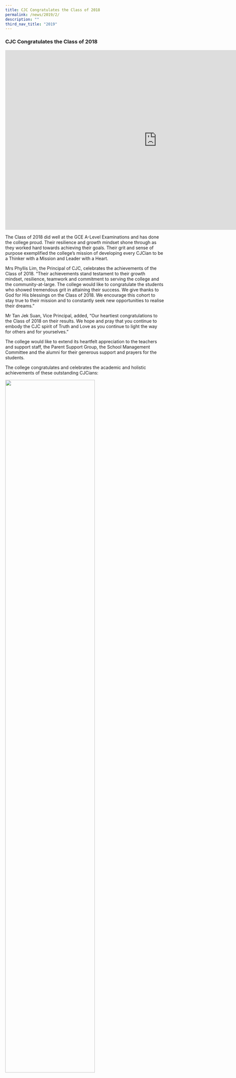 ```yaml
---
title: CJC Congratulates the Class of 2018
permalink: /news/2019/2/
description: ""
third_nav_title: "2019"
---
```

### **CJC Congratulates the Class of 2018**

<iframe allowfullscreen="true" height="569" width="960" frameborder="0" src="https://docs.google.com/presentation/d/e/2PACX-1vQLi6Q7KfGlKPDaNW59mLKNcRGLbwVstaKi_Z5GbmUYjphKgFAv04MEC1ztTCDVWOnDvN1tt99VtWvW/embed?start=false&amp;loop=false&amp;delayms=3000"></iframe>

The Class of 2018 did well at the GCE A-Level Examinations and has done the college proud. Their resilience and growth mindset shone through as they worked hard towards achieving their goals. Their grit and sense of purpose exemplified the college’s mission of developing every CJCian to be a Thinker with a Mission and Leader with a Heart.  
  
Mrs Phyllis Lim, the Principal of CJC, celebrates the achievements of the Class of 2018. “Their achievements stand testament to their growth mindset, resilience, teamwork and commitment to serving the college and the community-at-large. The college would like to congratulate the students who showed tremendous grit in attaining their success. We give thanks to God for His blessings on the Class of 2018. We encourage this cohort to stay true to their mission and to constantly seek new opportunities to realise their dreams.”  
  
Mr Tan Jek Suan, Vice Principal, added, “Our heartiest congratulations to the Class of 2018 on their results. We hope and pray that you continue to embody the CJC spirit of Truth and Love as you continue to light the way for others and for yourselves.”  
  
The college would like to extend its heartfelt appreciation to the teachers and support staff, the Parent Support Group, the School Management Committee and the alumni for their generous support and prayers for the students.  
  
The college congratulates and celebrates the academic and holistic achievements of these outstanding CJCians:

<img src="/images/classof20181.jpg" style="width:75%">

**Jonan Yap Woon Kiat**<br>
Jonan demonstrated a zest for learning, as well as a high level of energy and pride in any endeavour that he applied himself to. He developed competencies for teamwork and servant leadership during his time in CJC. An independent learner who sets clear academic targets for himself, Jonan was awarded the CJC Flame Scholarship and the Ministry of Education Edusave Bursary Award in 2017 for achieving commendable grades. Being disciplined, Jonan was always attentive, well-prepared and punctual for every lesson, and completed his work with quality and respectable effort. As an active member of the Canoeing team, Jonan served as Secretary and coordinated training and the collection of funds. Jonan’s growth mindset is evident in his approach to learning and other aspects of personal development. Jonan is always receptive to advice given by his teachers. In class, he was open to new ideas and ways of doing things. His passion lies in Engineering and Physics, and he reads widely with a keen interest in current affairs.    
  
_“Teamwork was especially important to me in CJC. Whenever my friends or classmates had questions that we were unsure of, we knew that we could always count on each other for help. My friends and my parents form the bedrock of my support system.”_

<img src="/images/classof20182.jpg" style="width:75%">

**Vivian Tan Xin Ying**<br>
Vivian has shown great capacity for critical thought and intellectual curiosity, often looking beyond the boundaries of the syllabus in order to stretch her analytical skills. She participated in enrichment programmes like the Singapore Chemistry Olympiad 2017 and the STEP NUS Brain Camp 2018. Vivian is also generous with her knowledge for the benefit of her peers. She often seeks to understand the perspectives of others. For her diligence and commitment to her studies and commendable progress in her subjects, Vivian was conferred academic awards such as the Ministry of Education Edusave Good Progress Award in 2017, as well as several college academic achievement awards throughout both years. As Vice-President of Guitar Ensemble, Vivian was tasked with the responsibility of planning and managing weekly CCA sessions, as well as wielding the baton as secondary student conductor for her peers. Her leadership role helped her develop resilience and initiative and remain level-headed in the face of challenge and opportunity. Vivian held herself to high standards and did not compromise on the quality of her work. She strives to consciously adopt a growth mindset by taking on challenges that help push her past her current capabilities in order to become a better individual.  
  
_“Dream that you can achieve great things or you will just be like any other person. And once you have a dream, you should work as hard as you can for it. All of us should persevere in order to build tenacity.” _

<img src="/images/classof20183.jpg" style="width:45%">

**Dillen Singh**<br>
Dillen Singh Selvam was the Arts valedictorian of the Class of 2018. A role model to his peers in his leadership, academic and personal qualities, Dillen was a permanent fixture on the Principal’s Honour Roll and was awarded a CDC-CCC Education Merit Award in 2017 and an Academic Achievement Award in 2018. Inquisitive and uncompromisingly vocal in class, he displayed qualities of intellectual flexibility and critical thinking skills during class discussions. His genuine love for learning and clarity of purpose made him a joy to teach. Besides his academic qualities, he demonstrated empathy and compassion through his participation in the Overseas Service Learning Project in Thailand in 2017. Together with his teammates, Dillen embarked on a journey to create positive change in the lives of the less fortunate children in Ratchaburi, Thailand. Dillen was also an active member of the Drama Society, representing the college at the Singapore Youth Festival 2018, where the team was awarded the Certificate of Distinction. His dramatic talents were also expressed through his passionate performance in one of the lead roles at Literary Evening 2018. Dillen displayed excellent leadership capabilities as the Home Tutorial Councillor of his class. With enviable qualities of self-awareness, humility and empathy, Dillen is an inspiration to many of his peers.  
  
_“You’re on this broad journey of life. All these things that you do are just steps you take to get to the best version of yourself. Don’t be fazed by doing badly - there is no shame in encountering burnouts or hitting the wall. Don’t let one bad result get you down. Pick yourself up and carry on.”_

<img src="/images/classof20184.jpg" style="width:75%">

**Ryan Lee Shi Hern**<br>
During his time in CJC, Ryan Lee Shi Hern excelled in both academic and Co-Curricular Activities. He was Captain of the ASEAN School Games Men's Gymnastics Team, leading his team to a Bronze medal in 2016 and making history in 2017, when his team achieved the best performance ever at the Games, with a total of eight individual medals and a team medal. In school, he applied himself diligently to his studies and was also elected Sports Leader and Patrick House Captain. As House Captain, he worked collaboratively to plan and execute school activities such as the Post-Promotional Examination Games in 2017 and the Sports and Aesthetics Carnival in 2018. To further his leadership development, Ryan participated in an Overseas Service Learning Project in Mai Chau in the Northwest region of Vietnam, and was also involved in his class's Local Service Learning Project, the Meals-on-Wheels Programme organised by Touch Community Services. Leadership roles and achievements aside, Ryan is a modest young man who is eager to effect positive change in his community. He dreams of contributing to the academic world through research and development in the area of Chemistry.  
  
_“During my time in CJ, I realised that there are many students who underestimate their potential and as a result, do not work hard enough to achieve their goals. So, to the juniors - do not get affected by your shortcomings but take ownership of your learning and push yourself to do better. Prioritise your learning over things that may not necessarily be important and then focus on your studies fully.”_

<img src="/images/classof20185.jpg" style="width:75%">

**Celine Sim**<br>
During her two years in CJC, Celine Sim Yen Li was daring and farsighted in her pursuit of knowledge. A high achiever, she set high expectations for herself and worked towards them with tenacity, effort and determination. Celine was a recipient of the Edusave Merit Award. She was also a dedicated member of the college's Netball team. As her class’s Assistant Home Tutorial Councillor, she was responsible and performed her duties diligently, demonstrating her decision-making skills as a competent leader. She was overall Chairperson for the class's Local Service Learning Project, where she led her class in a project benefitting the Yellow Ribbon Foundation. This opportunity not only allowed her to give back to her community but also allowed her to grow in her leadership and communication skills. Outside the classroom, Celine was entrusted with the role of Producer for the college’s annual Literary Evening. As Producer, she was committed to team building and encouraged a cooperative atmosphere which improved the team’s morale. This led to her class earning the title of “Overall Best Production”.  
  
_“Go for consultations with your friends. It helps a lot because each friend does different things so you learn from your friends too. We benefit from learning and helping each other and ultimately, we want everyone to do well together. Moreover, know what you want and stick with that end in mind. When challenges come your way, always keep your end goal in mind.”_

<img src="/images/classof20186.jpg" style="width:45%">

**Isaac Soh**<br>
Isaac exhibited the best qualities one has come to associate with a CJCian: responsible, disciplined, caring. Not only was Isaac an exemplary student in the classroom, he demonstrated his commitment to a holistic education by pursuing his love of nature with the Environmental Science Society, eventually helming it as their President. During his tenure, he organised various recycling projects such as the Cross-Country Recycling Project as well as a week-long newspaper collection and environmental awareness programme during Earth Week. His teachers selected him for the Singapore Environmental Action and Leadership (SEAL) Programme at Yale-NUS College because of his knowledge and eagerness to learn about environmental issues. In all the endeavours Isaac undertook, he was never one to be daunted by the scale or the challenge of the task ahead. This included an Overseas Service Learning Programme trip to Vietnam where he and his teammates helped to construct a playground at a school in rural Vietnam. Isaac has a calm demeanor and is a thoughtful individual who is observant and sensitive to the needs of others.    
  
“_CJC has platforms like the Leadership Training Camp which helped me learn how to be a good leader for my CCA. My teachers were always there for me and made time for me whenever I had questions and doubts. So I would say that the teachers and staff were the most important support system I had._”

<img src="/images/classof20187.jpg" style="width:75%">

**Tiffany Tan**<br>
During her time in CJC, Tiffany was a focussed and determined student with a growth mindset and a positive attitude towards her studies. Her tenacity and resilience saw her overcome difficulties and succeed even in the subjects she was weaker in. A recipient of the English Language Elective Scholarship (ELES), Tiffany was offered a work attachment opportunity with the Asian Film Archive (AFA) where she explored her interest in graphic design and advertising. Besides her academic pursuits, Tiffany developed sound leadership skills during her time in college. With her strong interpersonal skills, she was elected to the college’s 43rd Student Council. Tiffany’s strong faith and commitment to service saw her take on the position of Head of the Catholic Activities Wing, where she led her fellow councillors in organizing various events to promote faith formation within the college. She was also involved in planning and executing several major school events including Teachers’ Day, Open House 2018, Rockafella, and Graduation Night. Tiffany’s leadership skills were further honed during an overseas service learning project to Vietnam where she helped to create lessons to teach the local children soft skills. She also volunteered to be the trip’s photographer as she was eager to put her creativity to good use. Ever helpful and optimistic, Tiffany always went the extra mile to help her classmates in their work.    
  
“_I think it is very important to have something to ground you no matter what your religion is and have friends to speak with, especially when you are very stressed. My faith has helped me a lot in my CJ journey and I was able to use my talents to serve God and the school._”

<img src="/images/classof20188.jpg" style="width:75%">

**Joshua Ng**<br>
Joshua’s strength lies in his drive to excel, be it in the area of sports or academia. He worked hard and encouraged his peers to do the same. He was a positive influence to his peers and established strong relationships with them. In class, he was engaged and showed an eagerness to learn. During his time in CJC, Joshua was elected Vice-Captain of the Rugby Team. In his leadership journey, Joshua developed organisational and facilitation skills by leading the team during training sessions. He never failed to motivate the team and was responsible for their welfare. In addition, Joshua was part of the main organising team that planned and facilitated activities during the college’s Open House and Co-Curricular Activities (CCA) Bazaar. Aside from leadership and academic development, Joshua also participated in two college-based service learning projects, which included an Overseas Service Learning Project in Ratchaburi Province in Thailand in 2017. In addition, as part of his class’s Local Service Learning Project in 2017, Joshua was involved in the Meals-on-Wheels Program organised by Touch Community Services. He delivered meals to the home-bound elderly, who expressed their gratitude for the meals and conversations that they had with the students.    
  
“_I chose CJC because of God, and by His grace, I managed to study my hardest even though I was tired. There is a lot of gratitude to all the people who have helped me through all this and especially to God, because without him, nothing is possible._”

<img src="/images/classof20189.jpg" style="width:45%">

**Elizabeth Wee**<br>
Elizabeth’s focus, determination and capacity for criticality of thought demonstrated in her time in college was only rivalled by her tenacity in making the most of her CJC experience. Elizabeth adopted a holistic approach towards college life, having been President of the college’s Symphonic Band, wherein her exemplary leadership, self-discipline, and charisma were crucial in guiding her band towards a spirit of excellence. Elizabeth also served in the Music Ministry as a vocalist and an instrumentalist in school masses and important College events. Elizabeth was an Orientation Group Leader which further developed her sense of commitment in the arduous preparation for Orientation week. Her compassion towards others was seen in her participation in the 2017 Overseas Service Learning Project in Vietnam, a seven-day community involvement program, where, elected as the Second In-Charge, she contributed greatly to the project to make a positive difference in the lives of the children. She managed the team in the preparation and execution of the games, lessons, physical work activities, and was a crucial factor in the team’s success. While juggling the rigour of academic demands, she also rallied her class to perform during Literary Evening 2018 and she was the Director, Scriptwriter and main cast member. Their performance won ‘Best Production’ that year. She received the Edusave Character Award in 2017 and 2018 in recognition of her exemplary discipline and character, and is a model of the school’s values throughout and beyond her academic journey. Elizabeth’s gentle spirit and appreciation for beauty and the arts has only complemented her relentless drive for holistic development and she truly exemplifies a Thinker with a Mission, Leader with a Heart. She is proof that it is indeed possible to pursue your artistic passions and to balance it with a consistent focus on the academic journey.    
  
“_It was amazing how everyone was able to leave everything behind in Singapore, like the stress from school, as well as other personal problems, and just immerse themselves in the OSLP experience. It allowed me to step out of my comfort zone and helped me to become a better and more compassionate person. My OSLP experience played a significant role in improving my leadership skills as well._”

<img src="/images/classof201810.jpg" style="width:75%">

**Lee Jen Chye**<br>
Jen Chye devoted himself wholeheartedly in all of his tasks and duties. He constantly strove to stretch and improve himself in his academic as well as sporting pursuits. Jen Chye demonstrated tremendous growth, especially in broadening his perspectives and recognising underlying assumptions and beliefs that drive society and humankind. As a member and Secretary of the Badminton team, Jen Chye actively sought to improve by watching matches and learning better ways to execute shots. A valuable member of the team, he represented the College in the National School Games. Jen Chye’s tenacity and determination to do well also shone in his participation in the National School Games ‘A’ Divisions for Golf where he overcame formidable competitors and clinched the 4th position in the Individual category. Jen Chye extends his philosophy of giving his best in every task, great or small, to his role as the class’s Subject Representative for Economics. He rallied his classmates and encouraged them to be consistent in their efforts for the subject. Jen Chye’s perceptive and analytical skills drive him towards an interest in the field of actuarial sciences as he is fascinated by the nature of the work involved.  
  
“_It is the passion for learning that produces the results because if you are passionate about something, it really motivates you to push through anything. It is that desire to learn more that pushes you to do better._”

<img src="/images/classof201811.jpg" style="width:45%">

**Natasha Victoria Chew**<br>
Natasha is a proactive individual who is able to balance the responsibilities entrusted to her with the rigorous demands of college life. Her genial style of leadership, reliability, determination and compassion enable her to be a source of motivating influence on those around her. Academically, Natasha produced work that consistently demonstrated analytical and reflective thinking. She has a keen interest in History and English Literature, which saw her participating in different workshops and seminars such as the History Symposium in 2017, Literature NUS ESPE in 2017 and Pre-University Seminar in 2017. Her efforts paid off when she was one of the top five performers for History, English Language and Linguistics, and English Literature during several school examinations in 2017 and 2018. A talented individual with a passion for the performing arts, Natasha served as the Vice-President of CJC's Drama Society. In recognition of her project management skills and passion for creative writing, Natasha was further selected to represent CJC as the student director and scriptwriter in the Singapore Youth Festival Arts Presentation in 2017. Her efforts contributed to the Drama Society’s success in achieving Distinction through an original piece titled, “Found You”. Natasha also demonstrated an eagerness to hone her leadership skills when she participated in the college’s Leadership Training Camp in 2017. She is a confident and eloquent speaker and was selected to be the master of ceremonies for various college events such as Teachers’ Day and CJC Celebrates in 2017. Natasha has a positive mindset that is dedicated to serving others. With a selfless and giving attitude, she never hesitates to help those around her, including volunteering for the Overseas Service Learning Project (OSLP) to Vietnam.    
  
“_My friends are my inspiration and I have had a lot of people to pull me through, for example, people in my class, and most importantly, my parents. I really strove to do my best because my mum came from a humble background and worked very hard. I felt like I had to work as hard to pay her back._”

<img src="/images/classof201812.jpg" style="width:75%">

**Shaun Song**<br>
Throughout his time in CJC, Shaun consistently set high expectations for himself. An eloquent speaker and a confident writer of the English language, Shaun was awarded the prestigious English Elective Scholarship by the Ministry of Education in 2017. Inquisitive by nature, he constantly engaged in discussions which promoted critical thinking and honed his holistic understanding of various disciplines. Outside the college, Shaun participated in various Model United Nations (MUN) conferences, including the Singapore Model Cabinet 2017, the Sustainable Youth Development Conference 2017, and the Harvard Model United Congress 2018, winning several Best Delegate awards. Shaun also demonstrated leadership capabilities during his time in the college. As an Administrator and Executive Committee member of the Student Council, Shaun set high standards for his team of Councillors. A systematic leader, his organisational and management skills were best exemplified through his roles in the main planning committee for key college events such as Open House, CCA Bazaar and the JC1 Orientation Programme. An independent and critical thinker, Shaun is a positive influence to those around him. During his time in college, he has honed his leadership capabilities and deepened his understanding of the complexities of human interaction.    
  
“_What helped me through was being consistent with my studying and how I approached my work. I participated in class discussions actively and made sure I understood what was taught in class because whatever I could understand in class, I did not need to spend time outside of class to revisit. So, pay attention in class!_”

_In veritate et caritate_  
  
The college would like to heartily congratulate the following students on their commendable performance at the 2018 GCE A-Level examinations.    
  
**Representing the Humanities faculty, we have:**  
CYNTHIA ANDREA WONG SHI TING 2T02  
OLI WINTER 2T02  
BRINA LI YUAN YEE 2T02  
CELINE SIM YEN LI 2T06  
EL HILO SARAH KAI 2T01  
NG XIAO YAN 2T01  
SHAUN SONG 2T04  
ELIZABETH WEE WEN CUI 2T06  
VANESSA GRACE NG WEN HUI 2T03  
CHLOE ALEXANDRA JIAYI YUNG 2T04  
DILLEN SINGH SELVAM 2T04  
CHUA JIA LING, GRACIA 2T01  
ZANE SIAK CHEUNG YIEN 2T02  
SHIM YEW BRIAN 2T05  
NOAH LEE ZE NING 2T02  
NICOLE MARIE CHRISTOPHER 2T01  
EMMA ASHLEY NG 2T02  
MUHAMAD MAMFIZAM B ISMAIL 2T01  
CHEW NATASHA VICTORIA 2T02  
GOH XIN YI MEGAN 2T03  
TAN NING, TIFFANY 2T02  
SEOW HUI QIN 2T02  
MIRIAM MANTI CHARLES SAGUDA 2T01  
GOH LIANG CHIA CHRISTOPHER F 2T01  
CHIN SHI EN JOEY 2T03  
BENJAMIN WEI-GUANG HECKER 2T03  
NGIAM HENG HAO 2T03  
SIM TZI HEAN 2T02  
KOW QI WEI BERNADETTE 2T05  
LEA CAELAINN SU-EN O'HARA 2T02  
KACINE WEE WAN SI 2T02  
JEROLD LIM XING JIE 2T01  
CHEW XI WEN ISABEL 2T03    
  
**Representing the Science faculty, we have:**  
VIVIAN TAN XIN YING 2T19  
YAP WOON KIAT, JONAN 2T16  
JOSHUA NG YUANKAI 2T26  
SEAN GUNAWAN 2T29  
LEOW HUI AN, CHRISTABETH E V 2T29  
JONATHAN TAY MING-YANG 2T18  
CHEE RUI YANG, CLIFFORD 2T25  
EUGENE ONG WEI XIANG 2T16  
JONATHAN TAN 2T14  
LEE XIONG WEI, JOEL 2T27  
NG KAH CHUN 2T21  
JESSICA CHARISSE GANADHI 2T29  
SAMUEL KRISTIANTO TJONG 2T29  
TAN WENYUAN, IGNATIUS 2T28  
WONG HUAI HAI 2T11  
LIEW YI ZHE 2T13  
KOK YU HAN 2T14  
RYAN LEE SHI HERN 2T26  
LEE JEN CHYE 2T09  
ISAAC SOH BING RONG 2T11  
SHAREL ANG JIA HUI 2T18  
LEE ZI KANG AARON 2T23  
SIM HSIEN YI, GERALD 2T07  
CHEN KEFEN 2T19  
MATTHEW GANI 2T13  
JUSTYN YEO 2T24  
JUSTIN LOOI JENN WEI 2T09  
DOMINICUS BIMAPUTRA SOEGIONO 2T25  
JOEL TIMOTHY CHAN PING 2T10  
CHAN JUN HAO, ANSELM 2T24  
LIM DIAT BBIN 2T14  
GOH JIN WEI, AARON 2T11  
PANG KUANG WEI 2T16  
WONG SEOW WOON 2T07  
SIM KAI JUN 2T13    
  
**Our Archbishop, Flame and ELL Scholars who have done well:**  
LEOW HUI AN, CHRISTABETH E V 2T29  
CLARISSA KHOR ZHEN YING 2T29  
ANG ENG TENG 2T07  
YAP WOON KIAT, JONAN 2T16  
RYAN LEE SHI HERN 2T26  
WONG YUET YEN 2T06  
BRINA LI YUAN YEE 2T02  
SHAUN SONG 2T04  
ZANE SIAK CHEUNG YIEN 2T02  
TAN NING, TIFFANY 2T02  
KACINE WEE WAN SI 2T02    
  
**Our Student Leaders who have done well:**  
VIVIAN TAN XIN YING (2T19, Ensemble – Guitar Vice President)  
ELIZABETH WEE WEN CUI (2T06, Band – Symphonic President)  
YAP WOON KIAT, JONAN (2T16, Canoeing Secretary)  
JOSHUA NG YUANKAI (2T26, Rugby Vice Captain)  
SHAUN SONG (2T04, Student Council Administrator)  
LEOW HUI AN, CHRISTABETH E V (2T29, First Aid Club Exco)  
CHEW NATASHA VICTORIA (2T02, Drama – English Vice President)  
CHEE RUI YANG, CLIFFORD (2T25, Floorball Secretary)  
ZANE SIAK CHEUNG YIEN (2T02, Political Science Society Vice President)  
MUHAMAD MAMFIZAM B ISMAIL (2T01, Rugby Exco)  
SHIM YEW BRIAN (2T05, Student Council)  
EMMA ASHLEY NG (2T02, Student Council Head of Dept CA Wing)  
JESSICA CHARISSE GANADHI (2T29, Choir Exco) 
GOH XIN YI MEGAN (2T03, Student Council)  
TAN NING, TIFFANY (2T02, Student Council Head of Dept CA Wing)  
WONG HUAI HAI (2T11, Badminton Vice President)  
LEE JEN CHYE (2T09, Badminton Secretary)  
KOW QI WEI BERNADETTE (2T05, Dance – Modern President)  
ISAAC SOH BING RONG (2T11, Environmental Science Society President)  
RYAN LEE SHI HERN (2T26, Team Sg Gymnastics and House Captain)  
BENJAMIN WEI-GUANG HECKER (2T03, House Vice Captain)  
SIM TZI HEAN (2T02, House Vice Captain)  
KACINE WEE WAN SI (2T02, Speakers’ Ink President)  
DOMINICUS BIMAPUTRA SOEGIONO (2T02, Football Captain and Music Ministry Secretary)    
  
**Students of Special Mention (GROW Students):**  
NG KAH CHUN 2T21  
RYAN LEE SHI HERN 2T26  
BENJAMIN WEI-GUANG HECKER 2T03  
SIM TZI HEAN 2T02  
TAN ZHENG RUI 2T14  
ERIN CHUAH I-LIN 2T05  
TAN JING HAN 2T23  
JAZMINE MONAZ 2T01  
LOY SONG LING, HILLARY 2T23  
ARUNIMA DAS 2T02  
WONG YUET YEN 2T06  
TAN QI SHENG 2T14  
GLENDA CHIA 2T02